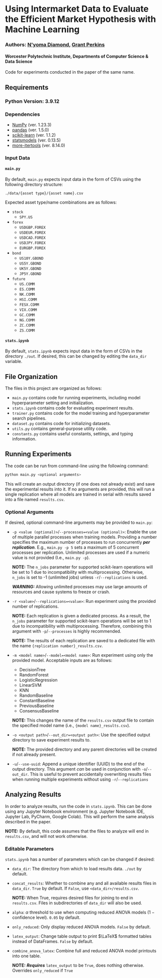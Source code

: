 # Using Intermarket Data to Evaluate the Efficient Market Hypothesis with Machine Learning

### Authors: [N'yoma Diamond](https://github.com/nyoma-diamond), [Grant Perkins](https://github.com/GrantPerkins)

#### Worcester Polytechnic Institute, Departments of Computer Science & Data Science

Code for experiments conducted in the paper of the same name.


## Requirements

### Python Version: 3.9.12

### Dependencies

 - [NumPy](https://numpy.org/) (ver. 1.23.3)
 - [pandas](https://pandas.pydata.org/) (ver. 1.5.0)
 - [scikit-learn](https://scikit-learn.org/) (ver. 1.1.2)
 - [statsmodels](https://www.statsmodels.org/) (ver. 0.13.5)
 - [more-itertools](https://github.com/more-itertools/more-itertools) (ver. 8.14.0)


### Input Data

#### `main.py`

By default, `main.py` expects input data in the form of CSVs using the following directory structure: 

```
./data/{asset type}/{asset name}.csv
```

Expected asset type/name combinations are as follows:

 - `stock`
   - `SPY.US` 
 - `forex`
   - `USDGBP.FOREX`
   - `USDEUR.FOREX`
   - `USDCAD.FOREX`
   - `USDJPY.FOREX`
   - `EURGBP.FOREX`
 - `bond`
   - `US10Y.GBOND`
   - `US5Y.GBOND`
   - `UK5Y.GBOND`
   - `JP5Y.GBOND`
 - `future`
   - `US.COMM` 
   - `ES.COMM`
   - `NK.COMM`
   - `HSI.COMM`
   - `FESX.COMM`
   - `VIX.COMM`
   - `GC.COMM`
   - `NG.COMM`
   - `ZC.COMM`
   - `ZS.COMM`

#### `stats.ipynb`

By default, `stats.ipynb` expects input data in the form of CSVs in the directory `./out`. If desired, this can be changed by editing the `data_dir` variable.


## File Organization

The files in this project are organized as follows:

 - `main.py` contains code for running experiments, including model hyperparameter setting and initialization.
 - `stats.ipynb` contains code for evaluating experiment results.
 - `trainer.py` contains code for the model training and hyperparameter search pipelines.
 - `dataset.py` contains code for initializing datasets.
 - `utils.py` contains general-purpose utility code.
 - `constants.py` contains useful constants, settings, and typing information.

## Running Experiments

The code can be run from command-line using the following command:

```bash
python main.py <optional arguments>
```

This will create an output directory (if one does not already exist) and save the experimental results into it. If no arguments are provided, this will run a single replication where all models are trained in serial with results saved into a file named `results.csv`.

### Optional Arguments

If desired, optional command-line arguments may be provided to `main.py`:

 - `-p <value (optional)>`/`--processes=<value (optional)>`: Enable the use of multiple parallel processes when training models. Providing a number specifies the maximum number of processes to run concurrently **_per replication_**. E.g., `main.py -p 5` sets a maximum of 5 concurrent processes per replication. Unlimited processes are used if a numeric value is not provided (I.e., `main.py -p`). 
    
    **NOTE:** The `n_jobs` parameter for supported scikit-learn operations will be set to 1 due to incompatibility with multiprocessing. Otherwise, `n_jobs` is set to -1 (unlimited jobs) unless `-r`/`--replications` is used.

    **_WARNING:_** Allowing unlimited processes may use large amounts of resources and cause systems to freeze or crash.

 - `-r <value>`/`--replications=<value>`: Run experiment using the provided number of replications. 

    **NOTE:** Each replication is given a dedicated process. As a result, the `n_jobs` parameter for supported scikit-learn operations will be set to 1 due to incompatibility with multiprocessing. Therefore, combining this argument with `-p`/`--processes` is highly recommended.

    **NOTE:** The results of each replication are saved to a dedicated file with the name `{replication number}_results.csv`.

 - `-m <model name>`/`--model=<model name>`: Run experiment using only the provided model. Acceptable inputs are as follows:
   - DecisionTree
   - RandomForest
   - LogisticRegression
   - LinearSVM
   - KNN
   - RandomBaseline
   - ConstantBaseline
   - PreviousBaseline
   - ConsensusBaseline

    **NOTE:** This changes the name of the `results.csv` output file to contain the specified model name (i.e., `{model name}_results.csv`).

 - `-o <output path>`/`--out_dir=<output path>`: Use the specified output directory to save experiment results to. 

    **NOTE:** The provided directory and any parent directories will be created if not already present.

 - `-u`/`--use-uuid`: Append a unique identifier (UUID) to the end of the output directory. This argument _can_ be used in conjunction with `-o`/`--out_dir`. This is useful to prevent accidentally overwriting results files when running multiple experiments without using `-r`/`--replications`


## Analyzing Results

In order to analyze results, run the code in `stats.ipynb`. This can be done using any Jupyter Notebook environment (e.g. Jupyter Notebook IDE, Jupyter Lab, PyCharm, Google Colab). This will perform the same analysis described in the paper. 

**NOTE:** By default, this code assumes that the files to analyze will end in `results.csv`, and will not work otherwise.

### Editable Parameters

`stats.ipynb` has a number of parameters which can be changed if desired:

 - `data_dir`: The directory from which to load results data. `./out` by default.

 - `concat_results`: Whether to combine any and all available results files in `data_dir`. `True` by default. If `False`, use `<data_dir>/results.csv`.

   **NOTE:** When True, requires desired files for joining to end in `results.csv`. Files in subdirectories of `data_dir` will also be used.

 - `alpha`: $\alpha$ threshold to use when computing reduced ANOVA models ($1 - \text{confidence level}$). `0.05` by default.

 - `only_reduced`: Only display reduced ANOVA models. `False` by default.

 - `latex_output`: Change table output to print $\LaTeX$ formatted tables instead of DataFrames. `False` by default. 

 - `combine_anova_latex`: Combine full and reduced ANOVA model printouts into one table. 

   **NOTE:** **_Requires_** `latex_output` to be `True`, does nothing otherwise. Overrides `only_reduced` if `True`